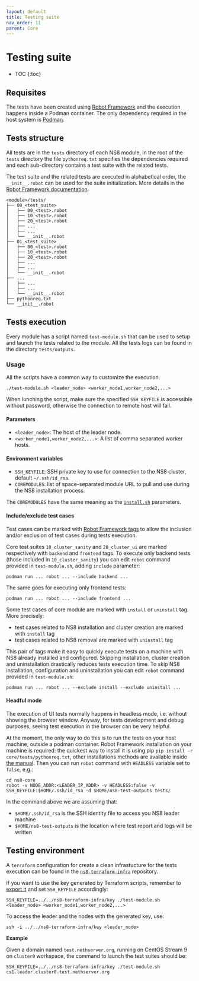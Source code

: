 ```yaml
---
layout: default
title: Testing suite
nav_order: 11
parent: Core
---
```


# Testing suite

* TOC
{:toc}

## Requisites

The tests have been created using [Robot Framework](https://robotframework.org/) and the execution happens inside a Podman container. The only dependency required
in the host system is [Podman](https://podman.io/getting-started/installation).

## Tests structure

All tests are in the `tests` directory of each NS8 module, in the root of the `tests` directory the file `pythonreq.txt`
specifies the dependencies required and each sub-directory contains a test suite with the related tests.

The test suite and the related tests are executed in alphabetical order, the `__init__.robot` can be used for the suite
initialization. More details in the [Robot Framework documentation](https://robotframework.org/robotframework/latest/RobotFrameworkUserGuide.html#files-and-directories).

```
<module>/tests/
├── 00_<test_suite>
│   ├── 00_<test>.robot
│   ├── 10_<test>.robot
│   ├── 20_<test>.robot
│   ├── ...
│   ├── ...
│   └── __init__.robot
├── 01_<test_suite>
│   ├── 00_<test>.robot
│   ├── 10_<test>.robot
│   ├── 20_<test>.robot
│   ├── ...
│   ├── ...
│   └── __init__.robot
├── ...
│   ├── ...
│   ├── ...
│   └── __init__.robot
├── pythonreq.txt
└── __init__.robot
```

## Tests execution

Every module has a script named `test-module.sh` that can be used to setup and launch the tests related to the module. All the tests logs can be found in the directory `tests/outputs`.

### Usage

All the scripts have a common way to customize the execution.

    ./test-module.sh <leader_node> <worker_node1,worker_node2,...>

When lunching the script, make sure the specified `SSH_KEYFILE` is accessible without password, otherwise the connection
to remote host will fail.

#### Parameters

* `<leader_node>`: The host of the leader node.
* `<worker_node1,worker_node2,...>`: A list of comma separated worker hosts.

#### Environment variables

* `SSH_KEYFILE`: SSH private key to use for connection to the NS8 cluster, default `~/.ssh/id_rsa`.
* `COREMODULES`: list of space-separated module URL to pull and use during the NS8 installation process.

The `COREMODULES` have the same meaning as the [`install.sh`](docs/quickstart.md#install-a-development-branch) parameters.

#### Include/exclude test cases

Test cases can be marked with [Robot Framework tags](https://robotframework.org/robotframework/latest/RobotFrameworkUserGuide.html#tagging-test-cases) to allow the inclusion and/or exclusion of test cases during tests execution.

Core test suites `10_cluster_sanity` and `20_cluster_ui` are marked respectively with `backend` and `frontend` tags. To execute only backend tests (those included in `10_cluster_sanity`) you can edit `robot` command provided in `test-module.sh`, adding `include` parameter:

    podman run ... robot ... --include backend ...

The same goes for executing only frontend tests:

    podman run ... robot ... --include frontend ...

Some test cases of core module are marked with `install` or `uninstall` tag. More precisely:

- test cases related to NS8 installation and cluster creation are marked with `install` tag
- test cases related to NS8 removal are marked with `uninstall` tag

This pair of tags make it easy to quickly execute tests on a machine with NS8 already installed and configured. Skipping installation, cluster creation and uninstallation drastically reduces tests execution time. To skip NS8 installation, configuration and uninstallation you can edit `robot` command provided in `test-module.sh`:

    podman run ... robot ... --exclude install --exclude uninstall ...

#### Headful mode

The execution of UI tests normally happens in headless mode, i.e. without showing the browser window. Anyway, for tests development and debug purposes, seeing test execution in the browser can be very helpful.

At the moment, the only way to do this is to run the tests on your host machine, outside a podman container. Robot Framework installation on your machine is required:
the quickest way to install it is using pip `pip install -r core/tests/pythonreq.txt`, other installations methods are available inside [the manual](https://robotframework.org/robotframework/latest/RobotFrameworkUserGuide.html#toc-entry-209).
Then you can run `robot` command with `HEADLESS` variable set to `false`, e.g.:

    cd ns8-core
    robot -v NODE_ADDR:<LEADER_IP_ADDR> -v HEADLESS:false -v SSH_KEYFILE:$HOME/.ssh/id_rsa -d $HOME/ns8-test-outputs tests/

In the command above we are assuming that:

- `$HOME/.ssh/id_rsa` is the SSH identity file to access you NS8 leader machine
- `$HOME/ns8-test-outputs` is the location where test report and logs will be written

## Testing environment

A `terraform` configuration for create a clean infrastucture for the tests execution can be found in the [`ns8-terraform-infra`](https://github.com/NethServer/ns8-terraform-infra) repository.

If you want to use the key generated by Terraform scripts, remember to [export it](https://github.com/NethServer/ns8-terraform-infra#default-ssh-keys-pair) and set `SSH_KEYFILE`
accordingly:

    SSH_KEYFILE=../../ns8-terraform-infra/key ./test-module.sh <leader_node> <worker_node1,worker_node2,...>

To access the leader and the nodes with the generated key, use:

    ssh -i ../../ns8-terraform-infra/key <leader_node>

**Example**

Given a domain named `test.nethserver.org`, running on CentOS Stream 9 on `cluster0` workspace, the command to launch the test suites
should be:

    SSH_KEYFILE=../../ns8-terraform-infra/key ./test-module.sh cs1.leader.cluster0.test.nethserver.org

